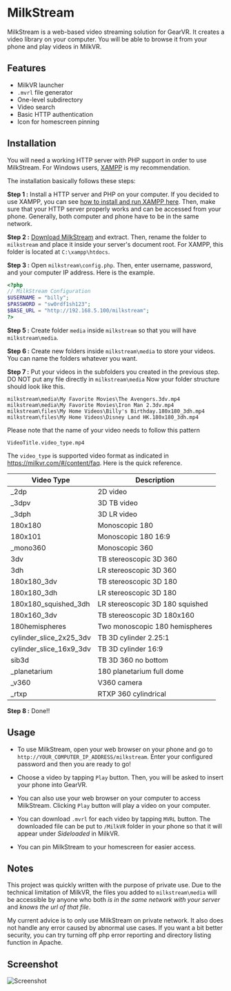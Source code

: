 MilkStream
==========

MilkStream is a web-based video streaming solution for GearVR. It creates a video library on your computer. You will be able to browse it from your phone and play videos in MilkVR.

Features
--------
- MilkVR launcher
- `.mvrl` file generator
- One-level subdirectory
- Video search
- Basic HTTP authentication
- Icon for homescreen pinning


Installation
------------
You will need a working HTTP server with PHP support in order to use MilkStream. For Windows users, [XAMPP](https://www.apachefriends.org/index.html) is my recommendation.

The installation basically follows these steps:

**Step 1 :** Install a HTTP server and PHP on your computer. If you decided to use XAMPP, you can see [how to install and run XAMPP here](http://www.wikihow.com/Install-XAMPP-for-Windows). Then, make sure that your HTTP server properly works and can be accessed from your phone. Generally, both computer and phone have to be in the same network.

**Step 2 :** [Download MilkStream](https://github.com/deuteronx/milkstream/archive/master.zip) and extract. Then, rename the folder to `milkstream` and place it inside your server's document root. For XAMPP, this folder is located at `C:\xampp\htdocs`.

**Step 3 :** Open `milkstream\config.php`. Then, enter username, password, and your computer IP address. Here is the example.
```php
<?php
// MilkStream Configuration
$USERNAME = "billy";
$PASSWORD = "sw0rdf1sh123";
$BASE_URL = "http://192.168.5.100/milkstream";
?>
```

**Step 5 :** Create folder `media` inside `milkstream` so that you will have `milkstream\media`.

**Step 6 :** Create new folders inside `milkstream\media` to store your videos. You can name the folders whatever you want.  

**Step 7 :** Put your videos in the subfolders you created in the previous step. DO NOT put any file directly in `milkstream\media` Now your folder structure should look like this.
```
milkstream\media\My Favorite Movies\The Avengers.3dv.mp4
milkstream\media\My Favorite Movies\Iron Man 2.3dv.mp4
milkstream\files\My Home Videos\Billy's Birthday.180x180_3dh.mp4
milkstream\files\My Home Videos\Disney Land HK.180x180_3dh.mp4
```
Please note that the name of your video needs to follow this pattern 
```
VideoTitle.video_type.mp4
```
The `video_type` is supported video format as indicated in https://milkvr.com/#/content/faq. Here is the quick reference.

| Video Type              | Description                     |
|-------------------------|---------------------------------|
| _2dp                    | 2D video                        |
| _3dpv                   | 3D TB video                     |
| _3dph                   | 3D LR video                     |
| 180x180                 | Monoscopic 180                  |
| 180x101                 | Monoscopic 180 16:9             |
| _mono360                | Monoscopic 360                  |
| 3dv                     | TB stereoscopic 3D 360          |
| 3dh                     | LR stereoscopic 3D 360          |
| 180x180_3dv             | TB stereoscopic 3D 180          |
| 180x180_3dh             | LR stereoscopic 3D 180          |
| 180x180_squished_3dh    | LR stereoscopic 3D 180 squished |
| 180x160_3dv             | TB stereoscopic 3D 180x160      |
| 180hemispheres          | Two monoscopic 180 hemispheres  |
| cylinder_slice_2x25_3dv | TB 3D cylinder 2.25:1           |
| cylinder_slice_16x9_3dv | TB 3D cylinder 16:9             |
| sib3d                   | TB 3D 360 no bottom             |
| _planetarium            | 180 planetarium full dome       |
| _v360                   | V360 camera                     |
| _rtxp                   | RTXP 360 cylindrical            |

**Step 8 :** Done!!


Usage
-----
- To use MilkStream, open your web browser on your phone and go to `http://YOUR_COMPUTER_IP_ADDRESS/milkstream`. Enter your configured password and then you are ready to go!

- Choose a video by tapping `Play` button. Then, you will be asked to insert your phone into GearVR.

- You can also use your web browser on your computer to access MilkStream. Clicking `Play` button will play a video on your computer.

- You can download `.mvrl` for each video by tapping `MVRL` button. The downloaded file can be put to `/MilkVR` folder in your phone so that it will appear under *Sideloaded* in MilkVR.

- You can pin MilkStream to your homescreen for easier access.


Notes
-----
This project was quickly written with the purpose of private use. Due to the technical limitation of MilkVR, the files you added to `milkstream\media` will be accessible by anyone who both *is in the same network with your server* and *knows the url of that file*.

My current advice is to only use MilkStream on private network. It also does not handle any error caused by abnormal use cases. If you want a bit better security, you can try turning off php error reporting and directory listing function in Apache.

Screenshot
----------
![Screenshot](http://i.imgur.com/lUcMVz6.png "MilkStream")

